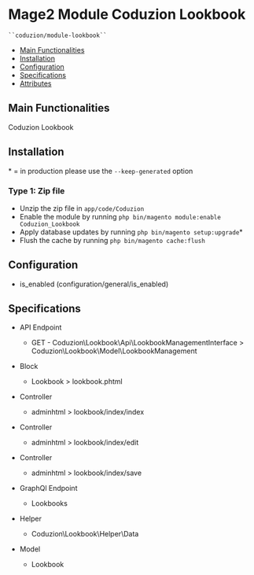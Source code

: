 # Mage2 Module Coduzion Lookbook

    ``coduzion/module-lookbook``

 - [Main Functionalities](#markdown-header-main-functionalities)
 - [Installation](#markdown-header-installation)
 - [Configuration](#markdown-header-configuration)
 - [Specifications](#markdown-header-specifications)
 - [Attributes](#markdown-header-attributes)


## Main Functionalities
Coduzion Lookbook

## Installation
\* = in production please use the `--keep-generated` option

### Type 1: Zip file

 - Unzip the zip file in `app/code/Coduzion`
 - Enable the module by running `php bin/magento module:enable Coduzion_Lookbook`
 - Apply database updates by running `php bin/magento setup:upgrade`\*
 - Flush the cache by running `php bin/magento cache:flush`

## Configuration

 - is_enabled (configuration/general/is_enabled)


## Specifications

 - API Endpoint
	- GET - Coduzion\Lookbook\Api\LookbookManagementInterface > Coduzion\Lookbook\Model\LookbookManagement

 - Block
	- Lookbook > lookbook.phtml

 - Controller
	- adminhtml > lookbook/index/index

 - Controller
	- adminhtml > lookbook/index/edit

 - Controller
	- adminhtml > lookbook/index/save

 - GraphQl Endpoint
	- Lookbooks

 - Helper
	- Coduzion\Lookbook\Helper\Data

 - Model
	- Lookbook

